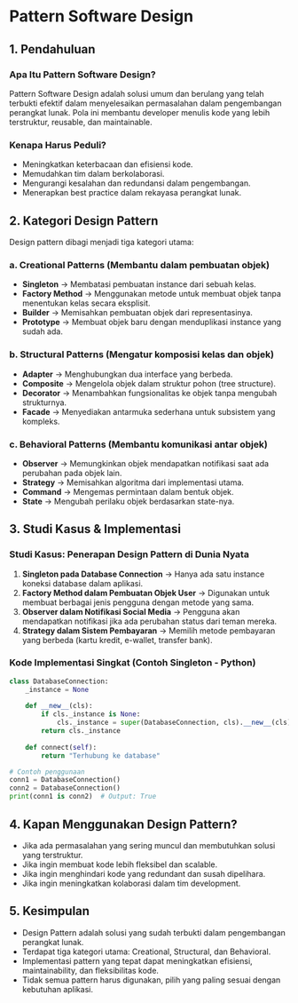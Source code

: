 # **Pattern Software Design**

## **1. Pendahuluan**
### Apa Itu Pattern Software Design?
Pattern Software Design adalah solusi umum dan berulang yang telah terbukti efektif dalam menyelesaikan permasalahan dalam pengembangan perangkat lunak. Pola ini membantu developer menulis kode yang lebih terstruktur, reusable, dan maintainable.

### Kenapa Harus Peduli?
- Meningkatkan keterbacaan dan efisiensi kode.
- Memudahkan tim dalam berkolaborasi.
- Mengurangi kesalahan dan redundansi dalam pengembangan.
- Menerapkan best practice dalam rekayasa perangkat lunak.

## **2. Kategori Design Pattern**
Design pattern dibagi menjadi tiga kategori utama:

### a. **Creational Patterns** (Membantu dalam pembuatan objek)
- **Singleton** → Membatasi pembuatan instance dari sebuah kelas.
- **Factory Method** → Menggunakan metode untuk membuat objek tanpa menentukan kelas secara eksplisit.
- **Builder** → Memisahkan pembuatan objek dari representasinya.
- **Prototype** → Membuat objek baru dengan menduplikasi instance yang sudah ada.

### b. **Structural Patterns** (Mengatur komposisi kelas dan objek)
- **Adapter** → Menghubungkan dua interface yang berbeda.
- **Composite** → Mengelola objek dalam struktur pohon (tree structure).
- **Decorator** → Menambahkan fungsionalitas ke objek tanpa mengubah strukturnya.
- **Facade** → Menyediakan antarmuka sederhana untuk subsistem yang kompleks.

### c. **Behavioral Patterns** (Membantu komunikasi antar objek)
- **Observer** → Memungkinkan objek mendapatkan notifikasi saat ada perubahan pada objek lain.
- **Strategy** → Memisahkan algoritma dari implementasi utama.
- **Command** → Mengemas permintaan dalam bentuk objek.
- **State** → Mengubah perilaku objek berdasarkan state-nya.

## **3. Studi Kasus & Implementasi**
### **Studi Kasus: Penerapan Design Pattern di Dunia Nyata**
1. **Singleton pada Database Connection** → Hanya ada satu instance koneksi database dalam aplikasi.
2. **Factory Method dalam Pembuatan Objek User** → Digunakan untuk membuat berbagai jenis pengguna dengan metode yang sama.
3. **Observer dalam Notifikasi Social Media** → Pengguna akan mendapatkan notifikasi jika ada perubahan status dari teman mereka.
4. **Strategy dalam Sistem Pembayaran** → Memilih metode pembayaran yang berbeda (kartu kredit, e-wallet, transfer bank).

### **Kode Implementasi Singkat (Contoh Singleton - Python)**
```python
class DatabaseConnection:
    _instance = None
    
    def __new__(cls):
        if cls._instance is None:
            cls._instance = super(DatabaseConnection, cls).__new__(cls)
        return cls._instance
    
    def connect(self):
        return "Terhubung ke database"

# Contoh penggunaan
conn1 = DatabaseConnection()
conn2 = DatabaseConnection()
print(conn1 is conn2)  # Output: True
```

## **4. Kapan Menggunakan Design Pattern?**
- Jika ada permasalahan yang sering muncul dan membutuhkan solusi yang terstruktur.
- Jika ingin membuat kode lebih fleksibel dan scalable.
- Jika ingin menghindari kode yang redundant dan susah dipelihara.
- Jika ingin meningkatkan kolaborasi dalam tim development.

## **5. Kesimpulan**
- Design Pattern adalah solusi yang sudah terbukti dalam pengembangan perangkat lunak.
- Terdapat tiga kategori utama: Creational, Structural, dan Behavioral.
- Implementasi pattern yang tepat dapat meningkatkan efisiensi, maintainability, dan fleksibilitas kode.
- Tidak semua pattern harus digunakan, pilih yang paling sesuai dengan kebutuhan aplikasi.
